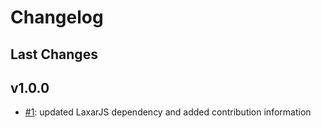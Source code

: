 # Changelog

## Last Changes


## v1.0.0

- [#1](https://github.com/LaxarJS/ax-json-form-control/issues/1): updated LaxarJS dependency and added contribution information
